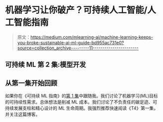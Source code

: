 # 机器学习让你破产？可持续人工智能/人工智能指南

> 原文：<https://medium.com/mlearning-ai/machine-learning-keeps-you-broke-sustainable-ai-ml-guide-bd955ac731e0?source=collection_archive---------11----------------------->

## 可持续 ML 第 2 集:模型开发

## 从第一集开始回顾

如果你在《可持续 ML 指南》的[第 1 集](/mlearning-ai/stop-doing-dirty-ml-3d5887809889)中跟随我。我们讨论了机器学习(ML)目标的可持续性需求。总体想法是削减 ML 成本。我们讨论了不负责任的碳足迹、可持续发展支柱和精心设计的 ML 生命周期。我强烈推荐快速阅读《T4》第一集，并关注这篇博客。